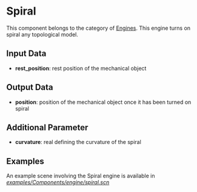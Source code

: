 Spiral
======

This component belongs to the category of [Engines](https://www.sofa-framework.org/community/doc/simulation-principles/scene-graph/). This engine turns on spiral any topological model.

Input Data
----------

-   **rest_position**: rest position of the mechanical object

Output Data
----------

-   **position**: position of the mechanical object once it has been turned on spiral

Additional Parameter
--------------------

-   **curvature**: real defining the curvature of the spiral

Examples
--------

An example scene involving the Spiral engine is available in [*examples/Components/engine/spiral.scn*](https://github.com/sofa-framework/sofa/blob/master/examples/Components/engine/spiral.scn)